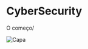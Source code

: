 # CyberSecurity
O começo/

![Capa](https://kryptus.com/wp-content/uploads/2023/08/criptografia-ponta-a-ponta.jpg)
